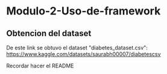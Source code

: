 # Modulo-2-Uso-de-framework

## Obtencion del dataset
De este link se obtuvo el dataset "diabetes_dataset.csv": https://www.kaggle.com/datasets/saurabh00007/diabetescsv 


Recordar hacer el README
